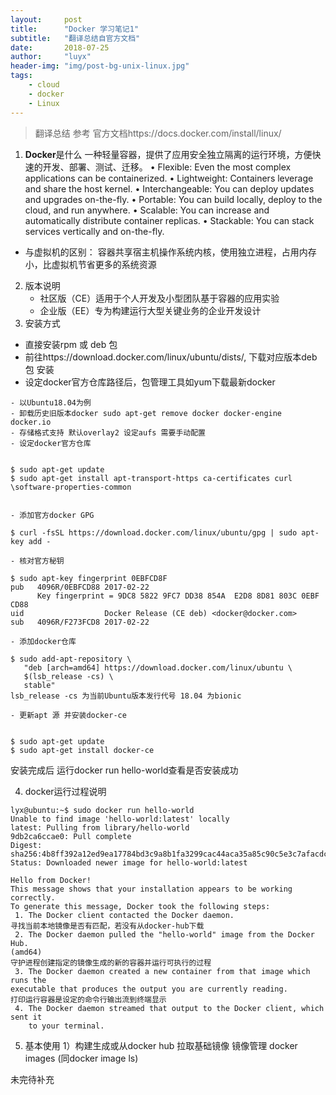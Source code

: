 ```yaml
---
layout:     post
title:      "Docker 学习笔记1"
subtitle:   "翻译总结自官方文档"
date:       2018-07-25
author:     "luyx"
header-img: "img/post-bg-unix-linux.jpg"
tags:
    - cloud
    - docker
    - Linux
---
```




> 翻译总结 参考 官方文档https://docs.docker.com/install/linux/

1.	**Docker**是什么
一种轻量容器，提供了应用安全独立隔离的运行环境，方便快速的开发、部署、测试、迁移。
•	Flexible: Even the most complex applications can be containerized.
•	Lightweight: Containers leverage and share the host kernel.
•	Interchangeable: You can deploy updates and upgrades on-the-fly.
•	Portable: You can build locally, deploy to the cloud, and run anywhere.
•	Scalable: You can increase and automatically distribute container replicas.
•	Stackable: You can stack services vertically and on-the-fly.
   - 与虚拟机的区别：
容器共享宿主机操作系统内核，使用独立进程，占用内存小，比虚拟机节省更多的系统资源
  

2.	版本说明
    - 社区版（CE）适用于个人开发及小型团队基于容器的应用实验
    - 企业版（EE）专为构建运行大型关键业务的企业开发设计
3.	安装方式
   - 直接安装rpm 或 deb 包
   - 前往https://download.docker.com/linux/ubuntu/dists/,   下载对应版本deb包 安装
   - 设定docker官方仓库路径后，包管理工具如yum下载最新docker

```
- 以Ubuntu18.04为例
- 卸载历史旧版本docker sudo apt-get remove docker docker-engine docker.io
- 存储格式支持 默认overlay2 设定aufs 需要手动配置
- 设定docker官方仓库
     

$ sudo apt-get update
$ sudo apt-get install apt-transport-https ca-certificates curl \software-properties-common


- 添加官方docker GPG

$ curl -fsSL https://download.docker.com/linux/ubuntu/gpg | sudo apt-key add -

- 核对官方秘钥
    
$ sudo apt-key fingerprint 0EBFCD8F
pub   4096R/0EBFCD88 2017-02-22
      Key fingerprint = 9DC8 5822 9FC7 DD38 854A  E2D8 8D81 803C 0EBF CD88
uid                  Docker Release (CE deb) <docker@docker.com>
sub   4096R/F273FCD8 2017-02-22

- 添加docker仓库
    
$ sudo add-apt-repository \
   "deb [arch=amd64] https://download.docker.com/linux/ubuntu \
   $(lsb_release -cs) \
   stable"
lsb_release -cs 为当前Ubuntu版本发行代号 18.04 为bionic

- 更新apt 源 并安装docker-ce


$ sudo apt-get update
$ sudo apt-get install docker-ce

```

安装完成后 运行docker run hello-world查看是否安装成功

4.	docker运行过程说明

```
lyx@ubuntu:~$ sudo docker run hello-world
Unable to find image 'hello-world:latest' locally
latest: Pulling from library/hello-world
9db2ca6ccae0: Pull complete 
Digest: sha256:4b8ff392a12ed9ea17784bd3c9a8b1fa3299cac44aca35a85c90c5e3c7afacdc
Status: Downloaded newer image for hello-world:latest

Hello from Docker!
This message shows that your installation appears to be working correctly.
To generate this message, Docker took the following steps:
 1. The Docker client contacted the Docker daemon.  
寻找当前本地镜像是否有匹配，若没有从docker-hub下载
 2. The Docker daemon pulled the "hello-world" image from the Docker Hub.
(amd64) 
守护进程创建指定的镜像生成的新的容器并运行可执行的过程
 3. The Docker daemon created a new container from that image which runs the
executable that produces the output you are currently reading.
打印运行容器是设定的命令行输出流到终端显示 
 4. The Docker daemon streamed that output to the Docker client, which sent it
    to your terminal.

```

5.	基本使用
1）构建生成或从docker hub 拉取基础镜像
镜像管理
docker images  (同docker image ls)
 
未完待补充


